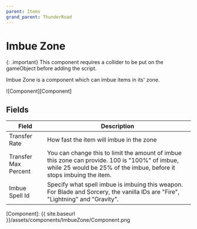 ```yaml
---
parent: Items
grand_parent: ThunderRoad
---
```


# Imbue Zone

{: .important}
This component requires a collider to be put on the gameObject before adding the script.

Imbue Zone is a component which can imbue items in its' zone. 

![Component][Component]

## Fields

| Field                             | Description
| ---                               | ---
| Transfer Rate                     | How fast the item will imbue in the zone
| Transfer Max Percent              | You can change this to limit the amount of imbue this zone can provide. 100 is "100%" of imbue, while 25 would be 25% of the imbue, before it stops imbuing the item.
| Imbue Spell Id                    | Specify what spell imbue is imbuing this weapon. For Blade and Sorcery, the vanilla IDs are "Fire", "Lightning" and "Gravity".

[Component]: {{ site.baseurl }}/assets/components/ImbueZone/Component.png